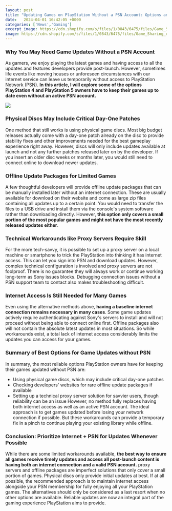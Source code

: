```yaml
---
layout: post
title: "Updating Games on PlayStation Without a PSN Account: Options and Considerations"
date:   2024-04-01 16:42:05 +0000
categories: ['News','Gaming']
excerpt_image: https://cdn.shopify.com/s/files/1/0843/6475/files/Game_Sharing_on_PS4_Using_Primary_PSN_Account_Activation.png?15147975702055776511
image: https://cdn.shopify.com/s/files/1/0843/6475/files/Game_Sharing_on_PS4_Using_Primary_PSN_Account_Activation.png?15147975702055776511
---
```


### Why You May Need Game Updates Without a PSN Account  
As gamers, we enjoy playing the latest games and having access to all the updates and features developers provide post-launch. However, sometimes life events like moving houses or unforeseen circumstances with our internet service can leave us temporarily without access to PlayStation Network (PSN). **In this article, I will explore some of the options PlayStation 4 and PlayStation 5 owners have to keep their games up to date even without an active PSN account.**

![](https://cdn.shopify.com/s/files/1/0843/6475/files/Game_Sharing_on_PS4_Using_Primary_PSN_Account_Activation.png?15147975702055776511)
### Physical Discs May Include Critical Day-One Patches
One method that still works is using physical game discs. Most big budget releases actually come with a day-one patch already on the disc to provide stability fixes and other improvements needed for the best gameplay experience right away. However, discs will only include updates available at launch and not any further patches released later on by the developer. If you insert an older disc weeks or months later, you would still need to connect online to download newer updates.
### Offline Update Packages for Limited Games 
A few thoughtful developers will provide offline update packages that can be manually installed later without an internet connection. These are usually available for download on their website and come as large zip files containing all updates up to a certain point. You would need to transfer the files to a USB drive and install them via the console's system software rather than downloading directly. However, **this option only covers a small portion of the most popular games and might not have the most recently released updates either**.
### Technical Workarounds like Proxy Servers Require Skill
For the more tech-savvy, it is possible to set up a proxy server on a local machine or smartphone to trick the PlayStation into thinking it has internet access. This can let you sign into PSN and download updates. However, complex technical configuration is involved and proxy servers are not foolproof. There is no guarantee they will always work or continue working long-term as Sony issues blocks. Debugging connection issues without a PSN support team to contact also makes troubleshooting difficult. 
### Internet Access Is Still Needed for Many Games
Even using the alternative methods above, **having a baseline internet connection remains necessary in many cases**. Some game updates actively require authenticating against Sony's servers to install and will not proceed without being able to connect online first. Offline packages also will not contain the absolute latest updates in most situations. So while workarounds exist, a total lack of internet access considerably limits the updates you can access for your games.
### Summary of Best Options for Game Updates without PSN
In summary, the most reliable options PlayStation owners have for keeping their games updated without PSN are:
- Using physical game discs, which may include critical day-one patches 
- Checking developers' websites for rare offline update packages if available 
- Setting up a technical proxy server solution for savvier users, though reliability can be an issue
However, no method fully replaces having both internet access as well as an active PSN account. The ideal approach is to get games updated before losing your network connection if possible. But these workarounds can provide a temporary fix in a pinch to continue playing your existing library while offline.
### Conclusion: Prioritize Internet + PSN for Updates Whenever Possible
While there are some limited workarounds available, **the best way to ensure all games receive timely updates and access all post-launch content is having both an internet connection and a valid PSN account.** proxy servers and offline packages are imperfect solutions that only cover a small portion of games. Physical discs only provide initial updates at best. If at all possible, the recommended approach is to maintain internet access alongside your PSN membership for fully enjoying all your PlayStation games. The alternatives should only be considered as a last resort when no other options are available. Reliable updates are now an integral part of the gaming experience PlayStation aims to provide.